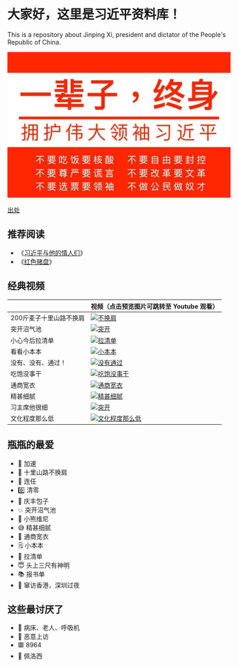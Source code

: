 # 大家好，这里是习近平资料库！

This is a repository about Jinping Xi, president and dictator of the People's Republic of China.

![banner](https://raw.githubusercontent.com/xijinping0/xijinping0/master/banner.jpg)

[出处](https://www.reddit.com/r/real_China_irl/comments/y6usta)

## 推荐阅读
- 《[习近平与他的情人们](https://lovers.xijinping.one)》
- 《[红色赌盘](https://roulette.xijinping.one)》

## 经典视频

|     | 视频（点击预览图片可跳转至 Youtube 观看） |
| --- | --- |
| 200斤麦子十里山路不换肩 | [![不换肩](https://img.youtube.com/vi/cdH-zKCQs1M/0.jpg)](https://youtu.be/cdH-zKCQs1M?t=2) |
| 突开沼气池 | [![突开](https://img.youtube.com/vi/B8V4rrKuTkE/0.jpg)](https://youtu.be/B8V4rrKuTkE?t=113) |
| 小心今后拉清单 | [![拉清单](https://img.youtube.com/vi/iBg0UhhV72E/0.jpg)](https://youtu.be/iBg0UhhV72E?t=113) |
| 看看小本本 | [![小本本](https://img.youtube.com/vi/expxx4WNHgg/0.jpg)](https://youtu.be/expxx4WNHgg?t=63) |
| 没有、没有、通过！ | [![没有通过](https://img.youtube.com/vi/Fdc-m5hTRpk/0.jpg)](https://youtu.be/Fdc-m5hTRpk?t=12) |
| 吃饱没事干 | [![吃饱没事干](https://img.youtube.com/vi/aG903lJtC7M/0.jpg)](https://youtu.be/aG903lJtC7M?t=40) |
| 通商宽衣 | [![通商宽衣](https://img.youtube.com/vi/h0X9bkNPml8/0.jpg)](https://youtu.be/h0X9bkNPml8?t=114) |
| 精甚细腻 | [![精甚细腻](https://img.youtube.com/vi/OBKQUDmWDRo/0.jpg)](https://youtu.be/OBKQUDmWDRo?t=4) |
| 习主席他很细 | [![突开](https://img.youtube.com/vi/gNsz_y_XhyE/0.jpg)](https://youtu.be/gNsz_y_XhyE) |
| 文化程度那么低 | [![文化程度那么低](https://img.youtube.com/vi/YSYQpaAI90A/0.jpg)](https://youtu.be/YSYQpaAI90A?t=258) |

## 瓶瓶的最爱

- 🚀 加速
- 🌾 十里山路不换肩
- 👑 连任
- 0️⃣ 清零
- 🥟 庆丰包子
- 💥 突开沼气池
- 🐻 小熊维尼
- 😅 精甚细腻
- 🧥 通商宽衣
- 🗒️ 小本本
- 🧾 拉清单
- 😇 头上三尺有神明
- 📚 报书单
- 🌃 窜访香港，深圳过夜

## 这些最讨厌了

- 🛌 病床、老人、呼吸机
- 💬 恶意上访
- 🟥 8964
- 👩 佩洛西
